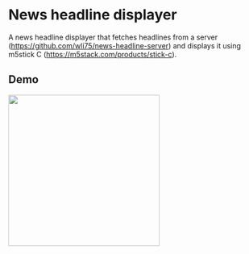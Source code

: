 # News headline displayer

A news headline displayer that fetches headlines from a server (https://github.com/wli75/news-headline-server) and displays it using m5stick C (https://m5stack.com/products/stick-c).

## Demo
<img src="https://github.com/wli75/m5stickC-examples/blob/master/NewsScraper/demo.gif" width="300">
